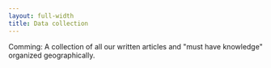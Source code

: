 ```yaml
---
layout: full-width
title: Data collection
---
```


Comming: A collection of all our written articles and "must have knowledge" organized geographically.

<!-- <ul class="content-listing ">
    <li>
    	Region 1:
    	<ol>
    		<li>Article 1</li>
    		<li>Article 2</li>
    	</ol>
    </li>
    <li>
    	Region 2:
    	<ol>
    		<li>Article 1</li>
    		<li>Article 2</li>
    	</ol>
    </li>
</ul> -->